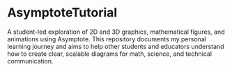 # AsymptoteTutorial
A student-led exploration of 2D and 3D graphics, mathematical figures, and animations using Asymptote. This repository documents my personal learning journey and aims to help other students and educators understand how to create clear, scalable diagrams for math, science, and technical communication.
